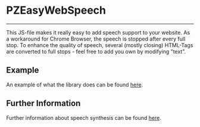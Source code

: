 # PZEasyWebSpeech
---
This JS-file makes it really easy to add speech support to your website. As a workaround for Chrome Browser, the speech is stopped after every full stop. To enhance the quality of speech, several (mostly closing) HTML-Tags are converted to full stops - feel free to add you own by modifying "text".

## Example
An example of what the library does can be found [here](http://fh.zoechner.com/branson/career/overview/).

## Further Information
Further information about speech synthesis can be found [here](https://github.com/AurelioDeRosa/HTML5-API-demos/blob/master/demos/speech-synthesis-api-demo.html).
